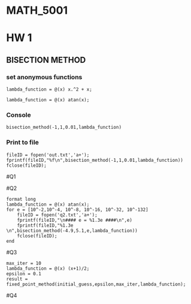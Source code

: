 # MATH_5001

# HW 1

## BISECTION METHOD

### set anonymous functions
```
lambda_function = @(x) x.^2 + x;
```
```
lambda_function = @(x) atan(x);
```

### Console
```
bisection_method(-1,1,0.01,lambda_function)
```

### Print to file
```
fileID = fopen('out.txt','a+');
fprintf(fileID,"%f\n",bisection_method(-1,1,0.01,lambda_function))
fclose(fileID);
```

#Q1

#Q2
```
format long
lambda_function = @(x) atan(x);
for e = [10^-2,10^-4, 10^-8, 10^-16, 10^-32, 10^-132]
	fileID = fopen('q2.txt','a+');
	fprintf(fileID,"\n#### e = %1.3e ####\n",e)
	fprintf(fileID,"%1.3e \n",bisection_method(-4.9,5.1,e,lambda_function))
	fclose(fileID);
end
```

#Q3
```
max_iter = 10
lambda_function = @(x) (x+1)/2;
epsilon = 0.1
result = fixed_point_method(initial_guess,epsilon,max_iter,lambda_function);

```

#Q4